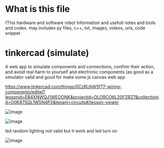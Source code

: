 # What is this file
(This hardware and software robot Information and usefull notes and tools and codes. may includes py files, c++, txt, images, videos, urls, code snippet

# tinkercad (simulate)

 A web app to simulate components and connections, confirm their action, and avoid real harm to yourself and electronic components (as good as a simulator valid and good for make some js canvas web app

https://www.tinkercad.com/things/0CzRUhW5fT7-wiring-components/editel?lessonid=EB4XNWQJ1WEOONK&projectid=OLORCO6L20FZRZ7&collectionid=O0K87SQL1W5N4P2&tenant=circuits#/lesson-viewer


![image](https://user-images.githubusercontent.com/55125302/205467976-13fe6c56-c42b-4c0d-a4aa-1a9cee8efed0.png)

![image](https://user-images.githubusercontent.com/55125302/205468903-0849c578-bb88-4b35-a379-2e8dd67a0776.png)

led random lighting not valid but it work and led turn on

![image](https://user-images.githubusercontent.com/55125302/205468946-f24c5a8d-1f1c-41e1-991b-a6afb9940c1a.png)
